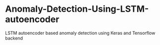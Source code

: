 # Anomaly-Detection-Using-LSTM-autoencoder
LSTM autoencoder based anomaly detection using Keras and Tensorflow backend
